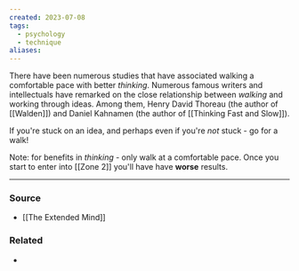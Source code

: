 ```yaml
---
created: 2023-07-08
tags:
  - psychology
  - technique
aliases:
---
```

There have been numerous studies that have associated walking a comfortable pace with better *thinking*. Numerous famous writers and intellectuals have remarked on the close relationship between *walking* and working through ideas. Among them, Henry David Thoreau (the author of [[Walden]]) and Daniel Kahnamen (the author of [[Thinking Fast and Slow]]).

If you're stuck on an idea, and perhaps even if you're *not* stuck - go for a walk!

Note: for benefits in *thinking* - only walk at a comfortable pace. Once you start to enter into [[Zone 2]] you'll have have **worse** results. 

****
### Source
- [[The Extended Mind]]

### Related
- 